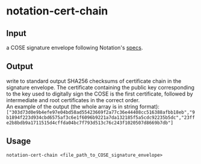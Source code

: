 # notation-cert-chain
## Input
a COSE signature envelope following Notation's [specs](https://github.com/notaryproject/notaryproject/blob/main/specs/signature-envelope-cose.md).
## Output
write to standard output SHA256 checksums of certificate chain in the signature envelope. The certificate containing the public key corresponding to the key used to digitally sign the COSE is the first certificate, followed by intermediate and root certificates in the correct order. <br> 
An example of the output (the whole array is in string format):
`["303d73d0e9b4efe97e04bd58ad55423669f2a77c36e44408cc516388afbb18eb","9b1894f223d934cbd6575af3c6e1f6096b9221a7da132185f5a5cdc92235b5dc","23ffe2b8bdb9a1711515d4cffda04bc7f793d513c76c243f1020507d8669b7db"]`
## Usage 
`notation-cert-chain <file_path_to_COSE_signature_envelope>`